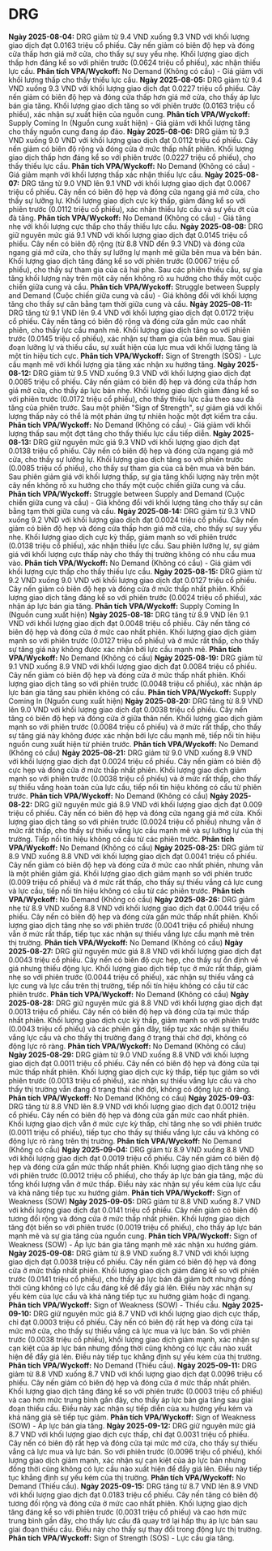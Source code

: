 # DRG

**Ngày 2025-08-04:** DRG giảm từ 9.4 VND xuống 9.3 VND với khối lượng giao dịch đạt 0.0163 triệu cổ phiếu. Cây nến giảm có biên độ hẹp và đóng cửa thấp hơn giá mở cửa, cho thấy sự suy yếu nhẹ. Khối lượng giao dịch thấp hơn đáng kể so với phiên trước (0.0624 triệu cổ phiếu), xác nhận thiếu lực cầu. **Phân tích VPA/Wyckoff:** No Demand (Không có cầu) - Giá giảm với khối lượng thấp cho thấy thiếu lực cầu.
**Ngày 2025-08-05:** DRG giảm từ 9.4 VND xuống 9.3 VND với khối lượng giao dịch đạt 0.0227 triệu cổ phiếu. Cây nến giảm có biên độ hẹp và đóng cửa thấp hơn giá mở cửa, cho thấy áp lực bán gia tăng. Khối lượng giao dịch tăng so với phiên trước (0.0163 triệu cổ phiếu), xác nhận sự xuất hiện của nguồn cung. **Phân tích VPA/Wyckoff:** Supply Coming In (Nguồn cung xuất hiện) - Giá giảm với khối lượng tăng cho thấy nguồn cung đang áp đảo.
**Ngày 2025-08-06:** DRG giảm từ 9.3 VND xuống 9.0 VND với khối lượng giao dịch đạt 0.0112 triệu cổ phiếu. Cây nến giảm có biên độ rộng và đóng cửa ở mức thấp nhất phiên. Khối lượng giao dịch thấp hơn đáng kể so với phiên trước (0.0227 triệu cổ phiếu), cho thấy thiếu lực cầu. **Phân tích VPA/Wyckoff:** No Demand (Không có cầu) - Giá giảm mạnh với khối lượng thấp xác nhận thiếu lực cầu.
**Ngày 2025-08-07:** DRG tăng từ 9.0 VND lên 9.1 VND với khối lượng giao dịch đạt 0.0067 triệu cổ phiếu. Cây nến có biên độ hẹp và đóng cửa ngang giá mở cửa, cho thấy sự lưỡng lự. Khối lượng giao dịch cực kỳ thấp, giảm đáng kể so với phiên trước (0.0112 triệu cổ phiếu), xác nhận thiếu lực cầu và sự yếu ớt của đà tăng. **Phân tích VPA/Wyckoff:** No Demand (Không có cầu) - Giá tăng nhẹ với khối lượng cực thấp cho thấy thiếu lực cầu.
**Ngày 2025-08-08:** DRG giữ nguyên mức giá 9.1 VND với khối lượng giao dịch đạt 0.0145 triệu cổ phiếu. Cây nến có biên độ rộng (từ 8.8 VND đến 9.3 VND) và đóng cửa ngang giá mở cửa, cho thấy sự lưỡng lự mạnh mẽ giữa bên mua và bên bán. Khối lượng giao dịch tăng đáng kể so với phiên trước (0.0067 triệu cổ phiếu), cho thấy sự tham gia của cả hai phe. Sau các phiên thiếu cầu, sự gia tăng khối lượng này trên một cây nến không rõ xu hướng cho thấy một cuộc chiến giữa cung và cầu. **Phân tích VPA/Wyckoff:** Struggle between Supply and Demand (Cuộc chiến giữa cung và cầu) - Giá không đổi với khối lượng tăng cho thấy sự cân bằng tạm thời giữa cung và cầu.
**Ngày 2025-08-11:** DRG tăng từ 9.1 VND lên 9.4 VND với khối lượng giao dịch đạt 0.0172 triệu cổ phiếu. Cây nến tăng có biên độ rộng và đóng cửa gần mức cao nhất phiên, cho thấy lực cầu mạnh mẽ. Khối lượng giao dịch tăng so với phiên trước (0.0145 triệu cổ phiếu), xác nhận sự tham gia của bên mua. Sau giai đoạn lưỡng lự và thiếu cầu, sự xuất hiện của lực mua với khối lượng tăng là một tín hiệu tích cực. **Phân tích VPA/Wyckoff:** Sign of Strength (SOS) - Lực cầu mạnh mẽ với khối lượng gia tăng xác nhận xu hướng tăng.
**Ngày 2025-08-12:** DRG giảm từ 9.5 VND xuống 9.3 VND với khối lượng giao dịch đạt 0.0085 triệu cổ phiếu. Cây nến giảm có biên độ hẹp và đóng cửa thấp hơn giá mở cửa, cho thấy áp lực bán nhẹ. Khối lượng giao dịch giảm đáng kể so với phiên trước (0.0172 triệu cổ phiếu), cho thấy thiếu lực cầu theo sau đà tăng của phiên trước. Sau một phiên "Sign of Strength", sự giảm giá với khối lượng thấp này có thể là một phản ứng tự nhiên hoặc một đợt kiểm tra cầu. **Phân tích VPA/Wyckoff:** No Demand (Không có cầu) - Giá giảm với khối lượng thấp sau một đợt tăng cho thấy thiếu lực cầu tiếp diễn.
**Ngày 2025-08-13:** DRG giữ nguyên mức giá 9.3 VND với khối lượng giao dịch đạt 0.0138 triệu cổ phiếu. Cây nến có biên độ hẹp và đóng cửa ngang giá mở cửa, cho thấy sự lưỡng lự. Khối lượng giao dịch tăng so với phiên trước (0.0085 triệu cổ phiếu), cho thấy sự tham gia của cả bên mua và bên bán. Sau phiên giảm giá với khối lượng thấp, sự gia tăng khối lượng này trên một cây nến không rõ xu hướng cho thấy một cuộc chiến giữa cung và cầu. **Phân tích VPA/Wyckoff:** Struggle between Supply and Demand (Cuộc chiến giữa cung và cầu) - Giá không đổi với khối lượng tăng cho thấy sự cân bằng tạm thời giữa cung và cầu.
**Ngày 2025-08-14:** DRG giảm từ 9.3 VND xuống 9.2 VND với khối lượng giao dịch đạt 0.0024 triệu cổ phiếu. Cây nến giảm có biên độ hẹp và đóng cửa thấp hơn giá mở cửa, cho thấy sự suy yếu nhẹ. Khối lượng giao dịch cực kỳ thấp, giảm mạnh so với phiên trước (0.0138 triệu cổ phiếu), xác nhận thiếu lực cầu. Sau phiên lưỡng lự, sự giảm giá với khối lượng cực thấp này cho thấy thị trường không có nhu cầu mua vào. **Phân tích VPA/Wyckoff:** No Demand (Không có cầu) - Giá giảm với khối lượng cực thấp cho thấy thiếu lực cầu.
**Ngày 2025-08-15:** DRG giảm từ 9.2 VND xuống 9.0 VND với khối lượng giao dịch đạt 0.0127 triệu cổ phiếu. Cây nến giảm có biên độ hẹp và đóng cửa ở mức thấp nhất phiên. Khối lượng giao dịch tăng đáng kể so với phiên trước (0.0024 triệu cổ phiếu), xác nhận áp lực bán gia tăng. **Phân tích VPA/Wyckoff:** Supply Coming In (Nguồn cung xuất hiện)
**Ngày 2025-08-18:** DRG tăng từ 8.9 VND lên 9.1 VND với khối lượng giao dịch đạt 0.0048 triệu cổ phiếu. Cây nến tăng có biên độ hẹp và đóng cửa ở mức cao nhất phiên. Khối lượng giao dịch giảm mạnh so với phiên trước (0.0127 triệu cổ phiếu) và ở mức rất thấp, cho thấy sự tăng giá này không được xác nhận bởi lực cầu mạnh mẽ. **Phân tích VPA/Wyckoff:** No Demand (Không có cầu)
**Ngày 2025-08-19:** DRG giảm từ 9.1 VND xuống 8.9 VND với khối lượng giao dịch đạt 0.0084 triệu cổ phiếu. Cây nến giảm có biên độ hẹp và đóng cửa ở mức thấp nhất phiên. Khối lượng giao dịch tăng so với phiên trước (0.0048 triệu cổ phiếu), xác nhận áp lực bán gia tăng sau phiên không có cầu. **Phân tích VPA/Wyckoff:** Supply Coming In (Nguồn cung xuất hiện)
**Ngày 2025-08-20:** DRG tăng từ 8.9 VND lên 9.0 VND với khối lượng giao dịch đạt 0.0038 triệu cổ phiếu. Cây nến tăng có biên độ hẹp và đóng cửa ở giữa thân nến. Khối lượng giao dịch giảm mạnh so với phiên trước (0.0084 triệu cổ phiếu) và ở mức rất thấp, cho thấy sự tăng giá này không được xác nhận bởi lực cầu mạnh mẽ, tiếp nối tín hiệu nguồn cung xuất hiện từ phiên trước. **Phân tích VPA/Wyckoff:** No Demand (Không có cầu)
**Ngày 2025-08-21:** DRG giảm từ 9.0 VND xuống 8.9 VND với khối lượng giao dịch đạt 0.0024 triệu cổ phiếu. Cây nến giảm có biên độ cực hẹp và đóng cửa ở mức thấp nhất phiên. Khối lượng giao dịch giảm mạnh so với phiên trước (0.0038 triệu cổ phiếu) và ở mức rất thấp, cho thấy sự thiếu vắng hoàn toàn của lực cầu, tiếp nối tín hiệu không có cầu từ phiên trước. **Phân tích VPA/Wyckoff:** No Demand (Không có cầu)
**Ngày 2025-08-22:** DRG giữ nguyên mức giá 8.9 VND với khối lượng giao dịch đạt 0.009 triệu cổ phiếu. Cây nến có biên độ hẹp và đóng cửa ngang giá mở cửa. Khối lượng giao dịch tăng so với phiên trước (0.0024 triệu cổ phiếu) nhưng vẫn ở mức rất thấp, cho thấy sự thiếu vắng lực cầu mạnh mẽ và sự lưỡng lự của thị trường. Tiếp nối tín hiệu không có cầu từ các phiên trước. **Phân tích VPA/Wyckoff:** No Demand (Không có cầu)
**Ngày 2025-08-25:** DRG giảm từ 8.9 VND xuống 8.8 VND với khối lượng giao dịch đạt 0.0041 triệu cổ phiếu. Cây nến giảm có biên độ hẹp và đóng cửa ở mức cao nhất phiên, nhưng vẫn là một phiên giảm giá. Khối lượng giao dịch giảm mạnh so với phiên trước (0.009 triệu cổ phiếu) và ở mức rất thấp, cho thấy sự thiếu vắng cả lực cung và lực cầu, tiếp nối tín hiệu không có cầu từ các phiên trước. **Phân tích VPA/Wyckoff:** No Demand (Không có cầu)
**Ngày 2025-08-26:** DRG giảm nhẹ từ 8.9 VND xuống 8.8 VND với khối lượng giao dịch đạt 0.0044 triệu cổ phiếu. Cây nến có biên độ hẹp và đóng cửa gần mức thấp nhất phiên. Khối lượng giao dịch tăng nhẹ so với phiên trước (0.0041 triệu cổ phiếu) nhưng vẫn ở mức rất thấp, tiếp tục xác nhận sự thiếu vắng lực cầu mạnh mẽ trên thị trường. **Phân tích VPA/Wyckoff:** No Demand (Không có cầu)
**Ngày 2025-08-27:** DRG giữ nguyên mức giá 8.8 VND với khối lượng giao dịch đạt 0.0043 triệu cổ phiếu. Cây nến có biên độ cực hẹp, cho thấy sự ổn định về giá nhưng thiếu động lực. Khối lượng giao dịch tiếp tục ở mức rất thấp, giảm nhẹ so với phiên trước (0.0044 triệu cổ phiếu), xác nhận sự thiếu vắng cả lực cung và lực cầu trên thị trường, tiếp nối tín hiệu không có cầu từ các phiên trước. **Phân tích VPA/Wyckoff:** No Demand (Không có cầu)
**Ngày 2025-08-28:** DRG giữ nguyên mức giá 8.8 VND với khối lượng giao dịch đạt 0.0013 triệu cổ phiếu. Cây nến có biên độ hẹp và đóng cửa tại mức thấp nhất phiên. Khối lượng giao dịch cực kỳ thấp, giảm mạnh so với phiên trước (0.0043 triệu cổ phiếu) và các phiên gần đây, tiếp tục xác nhận sự thiếu vắng lực cầu và cho thấy thị trường đang ở trạng thái chờ đợi, không có động lực rõ ràng. **Phân tích VPA/Wyckoff:** No Demand (Không có cầu)
**Ngày 2025-08-29:** DRG giảm từ 9.0 VND xuống 8.8 VND với khối lượng giao dịch đạt 0.0011 triệu cổ phiếu. Cây nến có biên độ hẹp và đóng cửa tại mức thấp nhất phiên. Khối lượng giao dịch cực kỳ thấp, tiếp tục giảm so với phiên trước (0.0013 triệu cổ phiếu), xác nhận sự thiếu vắng lực cầu và cho thấy thị trường vẫn đang ở trạng thái chờ đợi, không có động lực rõ ràng. **Phân tích VPA/Wyckoff:** No Demand (Không có cầu)
**Ngày 2025-09-03:** DRG tăng từ 8.8 VND lên 8.9 VND với khối lượng giao dịch đạt 0.0012 triệu cổ phiếu. Cây nến có biên độ hẹp và đóng cửa gần mức cao nhất phiên. Khối lượng giao dịch vẫn ở mức cực kỳ thấp, chỉ tăng nhẹ so với phiên trước (0.0011 triệu cổ phiếu), tiếp tục cho thấy sự thiếu vắng lực cầu và không có động lực rõ ràng trên thị trường. **Phân tích VPA/Wyckoff:** No Demand (Không có cầu)
**Ngày 2025-09-04:** DRG giảm từ 8.9 VND xuống 8.8 VND với khối lượng giao dịch đạt 0.0019 triệu cổ phiếu. Cây nến giảm có biên độ hẹp và đóng cửa gần mức thấp nhất phiên. Khối lượng giao dịch tăng nhẹ so với phiên trước (0.0012 triệu cổ phiếu), cho thấy áp lực bán gia tăng, mặc dù tổng khối lượng vẫn ở mức thấp. Điều này xác nhận sự yếu kém của lực cầu và khả năng tiếp tục xu hướng giảm. **Phân tích VPA/Wyckoff:** Sign of Weakness (SOW)
**Ngày 2025-09-05:** DRG giảm từ 8.8 VND xuống 8.7 VND với khối lượng giao dịch đạt 0.0141 triệu cổ phiếu. Cây nến giảm có biên độ tương đối rộng và đóng cửa ở mức thấp nhất phiên. Khối lượng giao dịch tăng đột biến so với phiên trước (0.0019 triệu cổ phiếu), cho thấy áp lực bán mạnh mẽ và sự gia tăng của nguồn cung. **Phân tích VPA/Wyckoff:** Sign of Weakness (SOW) - Áp lực bán gia tăng mạnh mẽ xác nhận xu hướng giảm.
**Ngày 2025-09-08:** DRG giảm từ 8.9 VND xuống 8.7 VND với khối lượng giao dịch đạt 0.0038 triệu cổ phiếu. Cây nến giảm có biên độ hẹp và đóng cửa ở mức thấp nhất phiên. Khối lượng giao dịch giảm đáng kể so với phiên trước (0.0141 triệu cổ phiếu), cho thấy áp lực bán đã giảm bớt nhưng đồng thời cũng không có lực cầu đáng kể để đẩy giá lên. Điều này xác nhận sự yếu kém của lực cầu và khả năng tiếp tục xu hướng giảm hoặc đi ngang. **Phân tích VPA/Wyckoff:** Sign of Weakness (SOW) - Thiếu cầu.
**Ngày 2025-09-10:** DRG giữ nguyên mức giá 8.7 VND với khối lượng giao dịch cực thấp, chỉ đạt 0.0003 triệu cổ phiếu. Cây nến có biên độ rất hẹp và đóng cửa tại mức mở cửa, cho thấy sự thiếu vắng cả lực mua và lực bán. So với phiên trước (0.0038 triệu cổ phiếu), khối lượng giao dịch giảm mạnh, xác nhận sự cạn kiệt của áp lực bán nhưng đồng thời cũng không có lực cầu nào xuất hiện để đẩy giá lên. Điều này tiếp tục khẳng định sự yếu kém của thị trường. **Phân tích VPA/Wyckoff:** No Demand (Thiếu cầu).
**Ngày 2025-09-11:** DRG giảm từ 8.8 VND xuống 8.7 VND với khối lượng giao dịch đạt 0.0096 triệu cổ phiếu. Cây nến giảm có biên độ hẹp và đóng cửa ở mức thấp nhất phiên. Khối lượng giao dịch tăng đáng kể so với phiên trước (0.0003 triệu cổ phiếu) và cao hơn mức trung bình gần đây, cho thấy áp lực bán gia tăng sau giai đoạn thiếu cầu. Điều này xác nhận sự tiếp diễn của xu hướng yếu kém và khả năng giá sẽ tiếp tục giảm. **Phân tích VPA/Wyckoff:** Sign of Weakness (SOW) - Áp lực bán gia tăng.
**Ngày 2025-09-12:** DRG giữ nguyên mức giá 8.7 VND với khối lượng giao dịch cực thấp, chỉ đạt 0.0031 triệu cổ phiếu. Cây nến có biên độ rất hẹp và đóng cửa tại mức mở cửa, cho thấy sự thiếu vắng cả lực mua và lực bán. So với phiên trước (0.0096 triệu cổ phiếu), khối lượng giao dịch giảm mạnh, xác nhận sự cạn kiệt của áp lực bán nhưng đồng thời cũng không có lực cầu nào xuất hiện để đẩy giá lên. Điều này tiếp tục khẳng định sự yếu kém của thị trường. **Phân tích VPA/Wyckoff:** No Demand (Thiếu cầu).
**Ngày 2025-09-15:** DRG tăng từ 8.7 VND lên 8.9 VND với khối lượng giao dịch đạt 0.0183 triệu cổ phiếu. Cây nến tăng có biên độ tương đối rộng và đóng cửa ở mức cao nhất phiên. Khối lượng giao dịch tăng đáng kể so với phiên trước (0.0031 triệu cổ phiếu) và cao hơn mức trung bình gần đây, cho thấy lực cầu đã quay trở lại hấp thụ áp lực bán sau giai đoạn thiếu cầu. Điều này cho thấy sự thay đổi trong động lực thị trường. **Phân tích VPA/Wyckoff:** Sign of Strength (SOS) - Lực cầu gia tăng.
